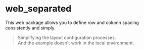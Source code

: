 # web_separated
This web package allows you to define row and column spacing consistently and simply.

> Simplifying the layout configuration processes.<br/>
> And the example doesn't work in the local environment.
